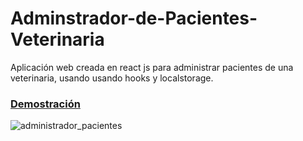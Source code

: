 # Adminstrador-de-Pacientes-Veterinaria
Aplicación web creada en react js para administrar pacientes de una veterinaria,
usando usando hooks y localstorage.
### [Demostración](https://crosscay.github.io/Administrador_de_Pacientes_Veterinaria_React/)

![administrador_pacientes](https://user-images.githubusercontent.com/15184739/89725934-ca65f980-d9da-11ea-8db7-8310ceaebaf1.PNG)
